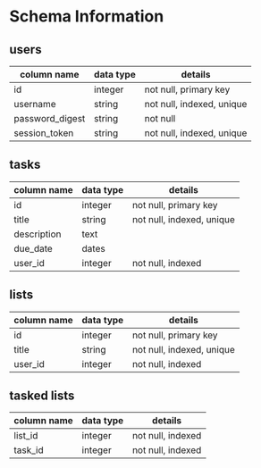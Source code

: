# Schema Information

## users
column name     | data type | details
----------------|-----------|-----------------------
id              | integer   | not null, primary key
username        | string    | not null, indexed, unique
password_digest | string    | not null
session_token   | string    | not null, indexed, unique

## tasks
column name | data type | details
------------|-----------|-----------------------
id          | integer   | not null, primary key
title       | string    | not null, indexed, unique
description | text      |
due_date    | dates     |
user_id     | integer   | not null, indexed

## lists
column name | data type | details
------------|-----------|-----------------------
id          | integer   | not null, primary key
title       | string    | not null, indexed, unique
user_id     | integer   | not null, indexed

## tasked lists
column name | data type | details
------------|-----------|-----------------------
list_id     | integer   | not null, indexed
task_id     | integer   | not null, indexed
